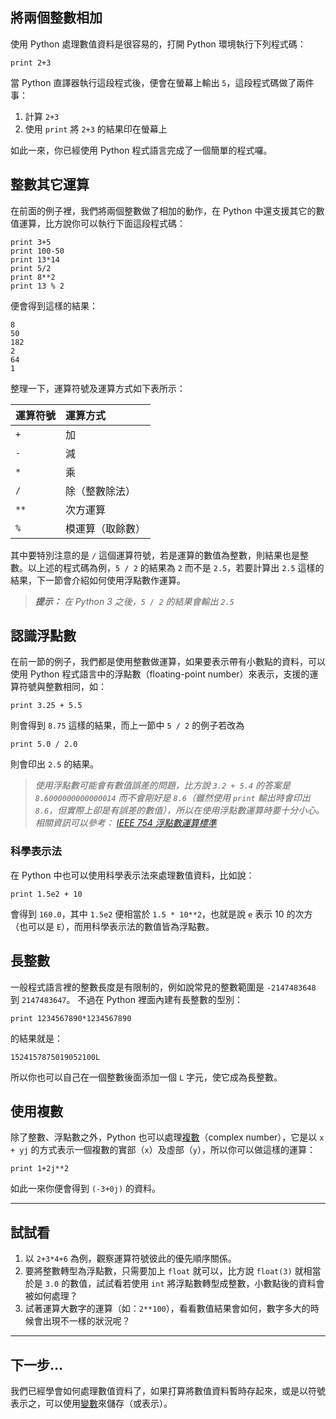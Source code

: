 ## 將兩個整數相加 ##

使用 Python 處理數值資料是很容易的，打開 Python 環境執行下列程式碼：
```
print 2+3
```
當 Python 直譯器執行這段程式後，便會在螢幕上輸出 `5`，這段程式碼做了兩件事：
  1. 計算 `2+3`
  1. 使用 `print` 將 `2+3` 的結果印在螢幕上

如此一來，你已經使用 Python 程式語言完成了一個簡單的程式囉。


## 整數其它運算 ##

在前面的例子裡，我們將兩個整數做了相加的動作，在 Python 中還支援其它的數值運算，比方說你可以執行下面這段程式碼：
```
print 3+5
print 100-50
print 13*14
print 5/2
print 8**2
print 13 % 2
```
便會得到這樣的結果：
```
8
50
182
2
64
1
```
整理一下，運算符號及運算方式如下表所示：

| 運算符號 | 運算方式 |
|:-----|:-----|
| `+`  | 加    |
| `-`  | 減    |
| `*`  | 乘    |
| `/`  | 除（整數除法） |
| `**` | 次方運算 |
| `%`  | 模運算（取餘數） |

其中要特別注意的是 `/` 這個運算符號，若是運算的數值為整數，則結果也是整數。以上述的程式碼為例，`5 / 2` 的結果為 `2` 而不是 `2.5`，若要計算出 `2.5` 這樣的結果，下一節會介紹如何使用浮點數作運算。

> _**提示：** 在 Python 3 之後，`5 / 2` 的結果會輸出 `2.5`_


## 認識浮點數 ##

在前一節的例子，我們都是使用整數做運算，如果要表示帶有小數點的資料，可以使用 Python 程式語言中的浮點數（floating-point number）來表示，支援的運算符號與整數相同，如：
```
print 3.25 + 5.5
```
則會得到 `8.75` 這樣的結果，而上一節中 `5 / 2` 的例子若改為
```
print 5.0 / 2.0
```
則會印出 `2.5` 的結果。

> _使用浮點數可能會有數值誤差的問題，比方說 `3.2 + 5.4` 的答案是 `8.6000000000000014` 而不會剛好是 `8.6`（雖然使用 `print` 輸出時會印出 `8.6`，但實際上卻是有誤差的數值），所以在使用浮點數運算時要十分小心。相關資訊可以參考： [IEEE 754 浮點數運算標準](http://zh.wikipedia.org/wiki/IEEE_754)_

### 科學表示法 ###

在 Python 中也可以使用科學表示法來處理數值資料，比如說：
```
print 1.5e2 + 10
```
會得到 `160.0`，其中 `1.5e2` 便相當於 `1.5 * 10**2`，也就是說 `e` 表示 10 的次方（也可以是 `E`），而用科學表示法的數值皆為浮點數。

## 長整數 ##

一般程式語言裡的整數長度是有限制的，例如說常見的整數範圍是 `-2147483648` 到 `2147483647`。
不過在 Python 裡面內建有長整數的型別：

```
print 1234567890*1234567890
```

的結果就是：

```
1524157875019052100L
```

所以你也可以自己在一個整數後面添加一個 `L` 字元，使它成為長整數。

## 使用複數 ##

除了整數、浮點數之外，Python 也可以處理[複數](http://zh.wikipedia.org/wiki/複數)（complex number），它是以 `x + yj` 的方式表示一個複數的實部（`x`）及虛部（`y`），所以你可以做這樣的運算：
```
print 1+2j**2
```
如此一來你便會得到 `(-3+0j)` 的資料。


---


## 試試看 ##
  1. 以 `2+3*4+6` 為例，觀察運算符號彼此的優先順序關係。
  1. 要將整數轉型為浮點數，只需要加上 `float` 就可以，比方說 `float(3)` 就相當於是 `3.0` 的數值，試試看若使用 `int` 將浮點數轉型成整數，小數點後的資料會被如何處理？
  1. 試著運算大數字的運算（如：`2**100`），看看數值結果會如何，數字多大的時候會出現不一樣的狀況呢？


---


## 下一步... ##

我們已經學會如何處理數值資料了，如果打算將數值資料暫時存起來，或是以符號表示之，可以使用[變數](Variables.md)來儲存（或表示）。